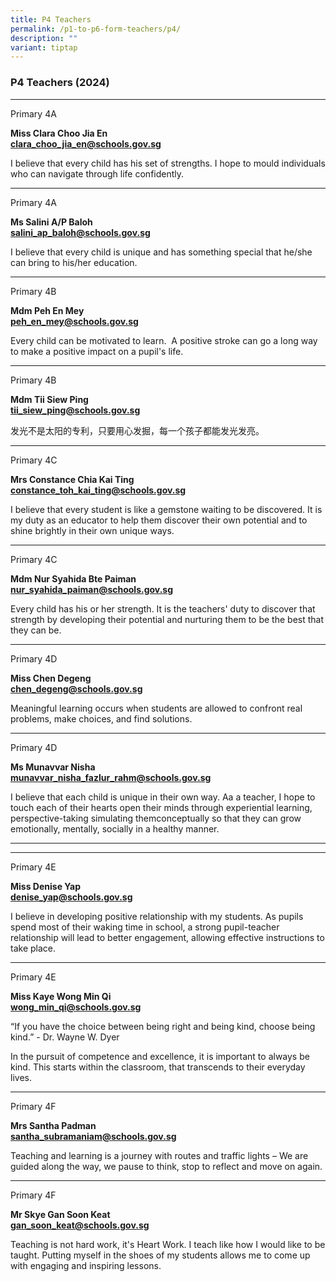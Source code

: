 ```yaml
---
title: P4 Teachers
permalink: /p1-to-p6-form-teachers/p4/
description: ""
variant: tiptap
---
```

<h3>P4 Teachers (2024)</h3>
<hr>
<p>Primary 4A</p>
<p><strong>Miss Clara Choo Jia En</strong> 
<br><strong><a href="mailto:clara_choo_jia_en@schools.gov.sg" rel="noopener noreferrer nofollow" target="_blank">clara_choo_jia_en@schools.gov.sg</a></strong>
</p>
<p>I believe that every child has his set of strengths. I hope to mould individuals
who can navigate through life confidently.</p>
<hr>
<p>Primary 4A</p>
<p><strong>Ms Salini A/P Baloh</strong> 
<br><strong><a href="mailto:salini_ap_baloh@schools.gov.sg" rel="noopener noreferrer nofollow" target="_blank">salini_ap_baloh@schools.gov.sg</a></strong>
</p>
<p>I believe that every child is unique and has something special that he/she
can bring to his/her education.</p>
<hr>
<p>Primary 4B</p>
<p><strong>Mdm Peh En Mey</strong> 
<br><strong><a href="mailto:peh_en_mey@schools.gov.sg" rel="noopener noreferrer nofollow" target="_blank">peh_en_mey@schools.gov.sg</a></strong>
</p>
<p>Every child can be motivated to learn.&nbsp; A positive stroke can go
a long way to make a positive impact on a pupil's life.</p>
<hr>
<p>Primary 4B</p>
<p><strong>Mdm Tii Siew Ping</strong> 
<br><strong><a href="mailto:tii_siew_ping@schools.gov.sg" rel="noopener noreferrer nofollow" target="_blank">tii_siew_ping@schools.gov.sg</a></strong>
</p>
<p>发光不是太阳的专利，只要用心发掘，每一个孩子都能发光发亮。</p>
<hr>
<p>Primary 4C</p>
<p><strong>Mrs Constance Chia Kai Ting</strong> 
<br><strong><a href="mailto:constance_toh_kai_ting@schools.gov.sg" rel="noopener noreferrer nofollow" target="_blank">constance_toh_kai_ting@schools.gov.sg</a></strong>
</p>
<p>I believe that every student is like a gemstone waiting to be discovered.
It is my duty as an educator to help them discover their own potential
and to shine brightly in their own unique ways.</p>
<hr>
<p>Primary 4C</p>
<p><strong>Mdm Nur Syahida Bte Paiman</strong> 
<br><strong><a href="mailto:nur_syahida_paiman@schools.gov.sg" rel="noopener noreferrer nofollow" target="_blank">nur_syahida_paiman@schools.gov.sg</a></strong>
</p>
<p>Every child has his or her strength. It is the teachers' duty to discover
that strength by developing their potential and nurturing them to be the
best that they can be.</p>
<hr>
<p>Primary 4D</p>
<p><strong>Miss Chen Degeng</strong> 
<br><strong><a href="mailto:chen_degeng@schools.gov.sg" rel="noopener noreferrer nofollow" target="_blank">chen_degeng@schools.gov.sg</a></strong>
</p>
<p>Meaningful learning occurs when students are allowed to confront real
problems, make choices, and find solutions.</p>
<hr>
<p>Primary 4D</p>
<p><strong>Ms Munavvar Nisha</strong>
<br><strong><a href="mailto:munavvar_nisha_fazlur_rahm@schools.gov.sg" rel="noopener noreferrer nofollow" target="_blank">munavvar_nisha_fazlur_rahm@schools.gov.sg</a></strong>
</p>
<p>I believe that each child is unique in their own way. Aa a teacher, I
hope to touch each of their hearts open their minds through experiential
learning, perspective-taking simulating themconceptually so that they can
grow emotionally, mentally, socially in a healthy manner.</p>
<hr>
<hr>
<p>Primary 4E</p>
<p><strong>Miss Denise Yap</strong> 
<br><strong><a href="mailto:denise_yap@schools.gov.sg" rel="noopener noreferrer nofollow" target="_blank">denise_yap@schools.gov.sg</a></strong>
</p>
<p>I believe in developing positive relationship with my students. As pupils
spend most of their waking time in school, a strong pupil-teacher relationship
will lead to better engagement, allowing effective instructions to take
place.</p>
<hr>
<p>Primary 4E</p>
<p><strong>Miss Kaye Wong Min Qi</strong> 
<br><strong><a href="mailto:wong_min_qi@schools.gov.sg" rel="noopener noreferrer nofollow" target="_blank">wong_min_qi@schools.gov.sg</a></strong>
</p>
<p>“If you have the choice between being right and being kind, choose being
kind.” - Dr. Wayne W. Dyer</p>
<p>In the pursuit of competence and excellence, it is important to always
be kind. This starts within the classroom, that transcends to their everyday
lives.</p>
<hr>
<p>Primary 4F</p>
<p><strong>Mrs Santha Padman</strong> 
<br><strong><a href="mailto:santha_subramaniam@schools.gov.sg" rel="noopener noreferrer nofollow" target="_blank">santha_subramaniam@schools.gov.sg</a></strong>
</p>
<p>Teaching and learning is a journey with routes and traffic lights – We
are guided along the way, we pause to think, stop to reflect and move on
again.</p>
<hr>
<p>Primary 4F</p>
<p><strong>Mr Skye Gan Soon Keat</strong> 
<br><strong><a href="mailto:gan_soon_keat@schools.gov.sg" rel="noopener noreferrer nofollow" target="_blank">gan_soon_keat@schools.gov.sg</a></strong>
</p>
<p>Teaching is not hard work, it's Heart Work. I teach like how I would like
to be taught. Putting myself in the shoes of my students allows me to come
up with engaging and inspiring lessons.</p>